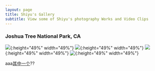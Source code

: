 ```yaml
---
layout: page
title: Shiyu's Gallery
subtitle: View some of Shiyu's photography Works and Video Clips
---
```

### Joshua Tree National Park, CA
![](/img/gallery/joshua1.jpeg){:height="49%" width="49%"} ![](/img/gallery/joshua2.jpeg){:height="49%" width="49%"}
![](/img/gallery/joshua3.jpeg){:height="49%" width="49%"} ![![](/img/gallery/joshua2.jpeg){:height="49%" width="49%"}](/img/gallery/joshua2.jpeg)

<script>
function randomSite() {
    var links = [
                  "google.com",
                  "youtube.com",
                  "reddit.com",
                  "apple.com"]

    var randIdx = Math.random() * links.length;
    randIdx = parseInt(randIdx, 10);
    var link = 'http://' + links[randIdx];
              
    return link;
}
</script>

<p>aaa<a href="javascript:randomSite()">其中一个</a>??</p>




